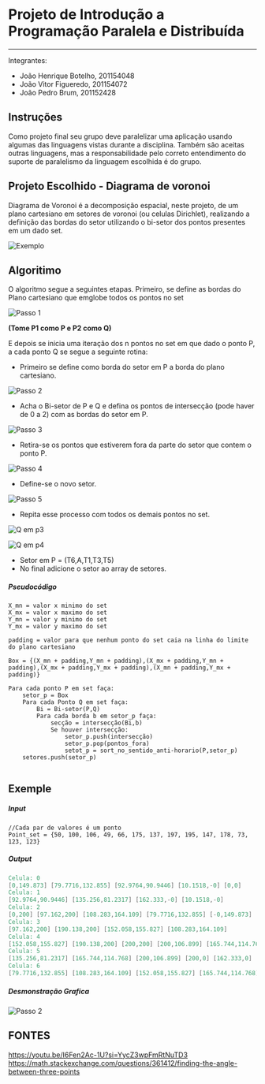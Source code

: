 # Projeto de Introdução a Programação Paralela e Distribuída

---

Integrantes:

- João Henrique Botelho, 201154048
- João Vitor Figueredo, 201154072
- João Pedro Brum, 201152428

## Instruções

Como projeto final seu grupo deve paralelizar uma aplicação usando algumas das linguagens vistas durante a disciplina. Também são aceitas outras linguagens, mas a responsabilidade pelo correto entendimento do suporte de paralelismo da linguagem escolhida é do grupo.

## Projeto Escolhido - Diagrama de voronoi

Diagrama de Voronoi é a decomposição espacial, neste projeto, de um plano cartesiano em setores de voronoi (ou celulas Dirichlet), realizando a definição das bordas do setor utilizando o bi-setor dos pontos presentes em um dado set. 

![Exemplo](Images\Exemplo_Diagrama_Voronoi.png "Exemplo")

## Algoritimo

O algoritmo segue a seguintes etapas. Primeiro, se define as bordas do Plano cartesiano que emglobe todos os pontos no set

![Passo 1](Images\Step_1.png "Passo 1")

**(Tome P1 como P e P2 como Q)**

E depois se inicia uma iteração dos n pontos no set em que dado o ponto P, a cada ponto Q se segue a seguinte rotina:

- Primeiro se define como borda do setor em P a borda do plano cartesiano.

![Passo 2](Images\step_n_1.png "Passo 2")

- Acha o Bi-setor de P e Q e defina os pontos de intersecção (pode haver de 0 a 2) com as bordas do setor em P.

![Passo 3](Images\step_n_2.png "Passo 3")

- Retira-se os pontos que estiverem fora da parte do setor que contem o ponto P.

![Passo 4](Images\step_n_3.png "Passo 4")

- Define-se o novo setor.

![Passo 5](Images\step_n_4.png "Passo 5")

- Repita esse processo com todos os demais pontos no set.

![Q em p3](Images\step_2.png "Q em p3")

![Q em p4](Images\step_3.png "Q em p4")
- Setor em P = (T6,A,T1,T3,T5)
- No final adicione o setor ao array de setores.

##### Pseudocódigo 

```
X_mn = valor x minimo do set
X_mx = valor x maximo do set
Y_mn = valor y minimo do set
Y_mx = valor y maximo do set

padding = valor para que nenhum ponto do set caia na linha do limite do plano cartesiano

Box = {(X_mn + padding,Y_mn + padding),(X_mx + padding,Y_mn + padding),(X_mx + padding,Y_mx + padding),(X_mn + padding,Y_mx + padding)}

Para cada ponto P em set faça:
    setor_p = Box 
    Para cada Ponto Q em set faça:
        Bi = Bi-setor(P,Q)
        Para cada borda b em setor_p faça:
            secção = intersecção(Bi,b)
            Se houver intersecção:
                setor_p.push(intersecção)
                setor_p.pop(pontos_fora)
                setot_p = sort_no_sentido_anti-horario(P,setor_p)
    setores.push(setor_p)
                
```

## Exemple

##### Input  
```
//Cada par de valores é um ponto
Point_set = {50, 100, 106, 49, 66, 175, 137, 197, 195, 147, 178, 73, 123, 123}
```

##### Output  
```v
Celula: 0
[0,149.873] [79.7716,132.855] [92.9764,90.9446] [10.1518,-0] [0,0]
Celula: 1
[92.9764,90.9446] [135.256,81.2317] [162.333,-0] [10.1518,-0]
Celula: 2
[0,200] [97.162,200] [108.283,164.109] [79.7716,132.855] [-0,149.873]
Celula: 3
[97.162,200] [190.138,200] [152.058,155.827] [108.283,164.109]
Celula: 4
[152.058,155.827] [190.138,200] [200,200] [200,106.899] [165.744,114.768] 
Celula: 5
[135.256,81.2317] [165.744,114.768] [200,106.899] [200,0] [162.333,0]
Celula: 6
[79.7716,132.855] [108.283,164.109] [152.058,155.827] [165.744,114.768] [135.256,81.2317] [92.9764,90.9446]
```

##### Desmonstração Grafica
![Passo 2](Images\Resultadografico.png "Passo 2")

## FONTES
https://youtu.be/I6Fen2Ac-1U?si=YycZ3wpFmRtNuTD3
https://math.stackexchange.com/questions/361412/finding-the-angle-between-three-points